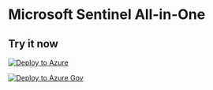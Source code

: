# Microsoft Sentinel All-in-One

## Try it now

[![Deploy to Azure](https://aka.ms/deploytoazurebutton)](https://portal.azure.com/#create/Microsoft.Template/uri/https%3A%2F%2Fraw.githubusercontent.com%2Fgarybushey%2FAllInOneGov%2Fmain%2Fazuredeploy.json%2FcreateUIDefinitionUri.json%2Fhttps%3A%2F%2Fraw.githubusercontent.com%2Fgarybushey%2FAllInOneGov%2Fmain%2FcreateUiDefinition.json)

[![Deploy to Azure Gov](https://aka.ms/deploytoazuregovbutton)](https%3A%2F%2Fportal.azure.com%2F#create%2FMicrosoft.Template%2Furi%2Fhttps%3A%2F%2Fraw.githubusercontent.com%2FAzure%2FAzure-Sentinel%2Fmaster%2FTools%2FSentinel-All-In-One%2Fv2%2Fazuredeploy.json%2FcreateUIDefinitionUri.json)

